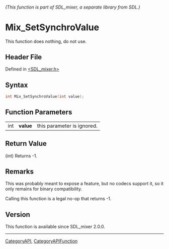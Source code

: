 ###### (This function is part of SDL_mixer, a separate library from SDL.)
# Mix_SetSynchroValue

This function does nothing, do not use.

## Header File

Defined in [<SDL_mixer.h>](https://github.com/libsdl-org/SDL_mixer/blob/SDL2/include/SDL_mixer.h)

## Syntax

```c
int Mix_SetSynchroValue(int value);
```

## Function Parameters

|     |           |                            |
| --- | --------- | -------------------------- |
| int | **value** | this parameter is ignored. |

## Return Value

(int) Returns -1.

## Remarks

This was probably meant to expose a feature, but no codecs support it, so
it only remains for binary compatibility.

Calling this function is a legal no-op that returns -1.

## Version

This function is available since SDL_mixer 2.0.0.

----
[CategoryAPI](CategoryAPI), [CategoryAPIFunction](CategoryAPIFunction)


